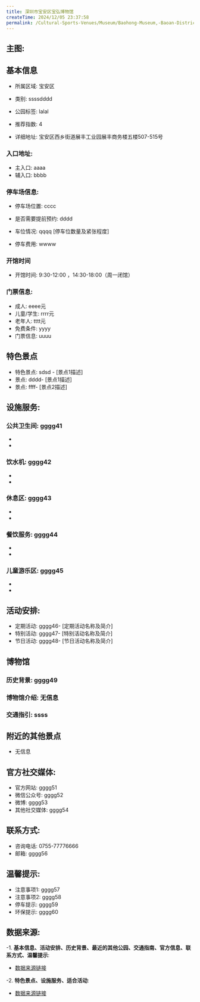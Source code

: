 ```yaml
---
title: 深圳市宝安区宝弘博物馆
createTime: 2024/12/05 23:37:58
permalink: /Cultural-Sports-Venues/Museum/Baohong-Museum,-Baoan-District-Shenzhen/
---
```


## 主图:
<ImageCard
image="https://cn.bing.com/th?id=OHR.AlfanzinaLighthouse_ZH-CN9704515669_1920x1080.webp"
title= "深圳市宝安区宝弘博物馆"
description= ""
date="2024/12/05"
href="/"
author="市文化广电旅游体育局"
/>
## 基本信息

- 所属区域: 宝安区

- 类别: ssssdddd

- 公园标签: lalal

- 推荐指数: 4

- 详细地址: 宝安区西乡街道展丰工业园展丰商务楼五楼507-515号

### 入口地址:
- 主入口: aaaa
- 辅入口: bbbb
### 停车场信息:
- 停车场位置: cccc

- 是否需要提前预约: dddd

- 车位情况: qqqq [停车位数量及紧张程度]

- 停车费用: wwww

### 开馆时间
- 开馆时间: 9:30-12:00 ，14:30-18:00（周一闭馆）

### 门票信息:
- 成人: eeee元
- 儿童/学生: rrrr元
- 老年人: tttt元
- 免费条件: yyyy
- 门票信息: uuuu
## 特色景点
- 特色景点: sdsd - [景点1描述]
- 景点: dddd- [景点1描述]
- 景点: ffff- [景点2描述]
## 设施服务:
### 公共卫生间: gggg41
- 
- 
### 饮水机: gggg42
- 
- 
### 休息区: gggg43
- 
- 
### 餐饮服务: gggg44
- 
- 
### 儿童游乐区: gggg45
- 
- 
## 活动安排:
- 定期活动: gggg46- [定期活动名称及简介]
- 特别活动: gggg47- [特别活动名称及简介]
- 节日活动: gggg48- [节日活动名称及简介]
## 博物馆
### 历史背景: gggg49
### 博物馆介绍: 无信息
### 交通指引: ssss

## 附近的其他景点
- 无信息

## 官方社交媒体:
- 官方网站: gggg51
- 微信公众号: gggg52
- 微博: gggg53
- 其他社交媒体: gggg54

## 联系方式:
- 咨询电话: 0755-77776666
- 邮箱: gggg56

## 温馨提示:
- 注意事项1: gggg57
- 注意事项2: gggg58
- 停车提示: gggg59
- 环保提示: gggg60

## 数据来源:
-1. **基本信息、活动安排、历史背景、最近的其他公园、交通指南、官方信息、联系方式、温馨提示**:
- [数据来源链接](http://wtl.sz.gov.cn/ggfw/whl/bwgylb/index.html)

-2. **特色景点、设施服务、适合活动**:
- [数据来源链接](http://wtl.sz.gov.cn/ggfw/whl/bwgylb/index.html)


